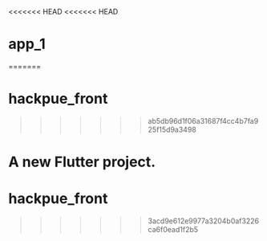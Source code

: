 <<<<<<< HEAD
<<<<<<< HEAD
# app_1
=======
# hackpue_front
>>>>>>> ab5db96d1f06a31687f4cc4b7fa925f15d9a3498

A new Flutter project.
=======
# hackpue_front
>>>>>>> 3acd9e612e9977a3204b0af3226ca6f0ead1f2b5
